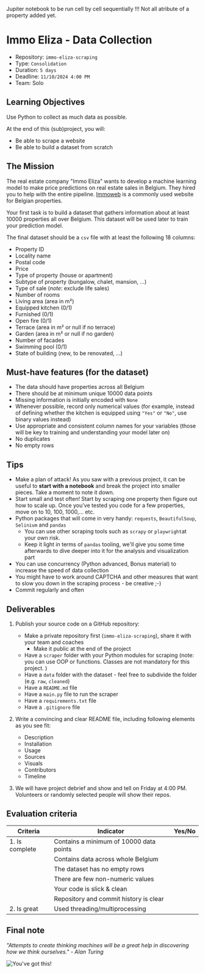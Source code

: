 Jupiter notebook to be run cell by cell sequentially !!!
Not all atribute of a property added yet.

# Immo Eliza - Data Collection

- Repository: `immo-eliza-scraping`
- Type: `Consolidation`
- Duration: `5 days`
- Deadline: `11/10/2024 4:00 PM`
- Team: Solo

## Learning Objectives

Use Python to collect as much data as possible.

At the end of this (sub)project, you will:
- Be able to scrape a website
- Be able to build a dataset from scratch


## The Mission

The real estate company "Immo Eliza" wants to develop a machine learning model to make price predictions on real estate sales in Belgium. They hired you to help with the entire pipeline. [Immoweb](https://www.immoweb.be/nl) is a commonly used website for Belgian properties.

Your first task is to build a dataset that gathers information about at least 10000 properties all over Belgium. This dataset will be used later to train your prediction model.


The final dataset should be a `csv` file with at least the following 18 columns:
- Property ID
- Locality name
- Postal code
- Price
- Type of property (house or apartment)
- Subtype of property (bungalow, chalet, mansion, ...)
- Type of sale (_note_: exclude life sales)
- Number of rooms
- Living area (area in m²)
- Equipped kitchen (0/1)
- Furnished (0/1)
- Open fire (0/1)
- Terrace (area in m² or null if no terrace)
- Garden (area in m² or null if no garden)
- Number of facades
- Swimming pool (0/1)
- State of building (new, to be renovated, ...)

## Must-have features (for the dataset)

- The data should have properties across all Belgium
- There should be at minimum unique 10000 data points
- Missing information is initially encoded with `None`
- Whenever possible, record only numerical values (for example, instead of defining whether the kitchen is equipped using `"Yes"` or `"No"`, use binary values instead)
- Use appropriate and consistent column names for your variables (those will be key to training and understanding your model later on)
- No duplicates
- No empty rows

## Tips

- Make a plan of attack! As you saw with a previous project, it can be useful to **start with a notebook** and break the project into smaller pieces. Take a moment to note it down.
- Start small and test often! Start by scraping one property then figure out how to scale up. Once you've tested you code for a few properties, move on to 10, 100, 1000,... etc. 
- Python packages that will come in very handy: `requests`, `BeautifulSoup`, `Selinium` and `pandas`
  - You can use other scraping tools such as `scrapy` or `playwright`at your own risk.
  - Keep it light in terms of `pandas` tooling, we'll give you some time afterwards to dive deeper into it for the analysis and visualization part
- You can use concurrency (Python advanced, Bonus material) to increase the speed of data collection
- You might have to work around CAPTCHA and other measures that want to slow you down in the scraping process - be creative ;-)
- Commit regularly and often

## Deliverables

1. Publish your source code on a GitHub repository:
    - Make a private repository first (`immo-eliza-scraping`), share it with your team and coaches
      - Make it public at the end of the project
    - Have a `scraper` folder with your Python modules for scraping (note: you can use OOP or functions. Classes are not mandatory for this project. )
    - Have a `data` folder with the dataset - feel free to subdivide the folder (e.g. `raw`, `cleaned`)
    - Have a `README.md` file
    - Have a `main.py` file to run the scraper
    - Have a `requirements.txt` file
    - Have a `.gitignore` file

2. Write a convincing and clear README file, including following elements as you see fit:
   - Description
   - Installation
   - Usage
   - Sources
   - Visuals
   - Contributors
   - Timeline

3. We will have project debrief and show and tell on Friday at 4:00 PM. Volunteers or randomly selected people will show their repos.

## Evaluation criteria

| Criteria       | Indicator                                  | Yes/No |
| -------------- | ------------------------------------------ | ------ |
| 1. Is complete | Contains a minimum of 10000 data points    |        |
|                | Contains data across whole Belgium         |        |
|                | The dataset has no empty rows              |        |
|                | There are few non-numeric values           |        |
|                | Your code is slick & clean                 |        |
|                | Repository and commit history is clear     |        |
| 2. Is great    | Used threading/multiprocessing             |        |

## Final note

_"Attempts to create thinking machines will be a great help in discovering how we think ourselves." - Alan Turing_

![You've got this!](https://i.giphy.com/media/JWuBH9rCO2uZuHBFpm/giphy.gif)